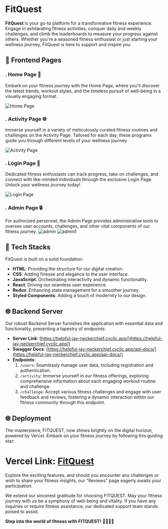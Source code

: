 # FitQuest

**FitQuest** is your go-to platform for a transformative fitness experience. Engage in exhilarating fitness activities, conquer daily and weekly challenges, and climb the leaderboards to measure your progress against others. Whether you're a seasoned fitness enthusiast or just starting your wellness journey, FitQuest is here to support and inspire you.

## 🌟 Frontend Pages

### . Home Page 🏡
Embark on your fitness journey with the Home Page, where you'll discover the latest trends, workout styles, and the timeless pursuit of well-being in a visually engaging format.

![Home Page](https://github.com/audacity07/posh-division-4370/assets/130354961/37cae2d2-ba2d-49ac-b3fc-1dac772c29d4)

### . Activity Page 🌐
Immerse yourself in a variety of meticulously curated fitness routines and challenges on the Activity Page. Tailored for each day, these programs guide you through different levels of your wellness journey.

![Activity Page](https://github.com/audacity07/posh-division-4370/assets/130354961/dd622012-0013-4140-83c2-42180fcd3aa6)

### . Login Page 🔐
Dedicated fitness enthusiasts can track progress, take on challenges, and connect with like-minded individuals through the exclusive Login Page. Unlock your wellness journey today!

![Login Page](https://github.com/audacity07/posh-division-4370/assets/130354961/27cbbb9b-416b-447d-90f2-a71c92bb36ca)

### . Admin Page 🔒
For authorized personnel, the Admin Page provides administrative tools to oversee user accounts, challenges, and other vital components of our fitness journey.
![admin](https://github.com/audacity07/posh-division-4370/assets/130354961/a145e7ca-c04a-44e2-a5f9-24d98ea8cf49)
![admin1](https://github.com/audacity07/posh-division-4370/assets/130354961/7a839d05-37f9-4092-b285-65f8307f83ec)

## 🚀 Tech Stacks

FitQuest is built on a solid foundation:

- **HTML**: Providing the structure for our digital creation.
- **CSS**: Adding finesse and elegance to the user interface.
- **JavaScript**: Orchestrating interactivity and dynamic functionality.
- **React**: Driving our seamless user experience.
- **Redux**: Enhancing state management for a smoother journey.
- **Styled Components**: Adding a touch of modernity to our design.

## 🌐 Backend Server

Our robust Backend Server furnishes the application with essential data and functionality, presenting a tapestry of endpoints:

- **Server Link**: [https://helpful-jay-neckerchief.cyclic.app/](https://helpful-jay-neckerchief.cyclic.app/)
- **Swagger Docs**: [https://helpful-jay-neckerchief.cyclic.app/api-docs/](https://helpful-jay-neckerchief.cyclic.app/api-docs/)
- **Endpoints**:
  1. `/users`: Seamlessly manage user data, including registration and authentication.
  2. `/activity`: Immerse yourself in our fitness offerings, exploring comprehensive information about each engaging workout routine and challenge.
  3. `/challenge`: Accept various fitness challenges and engage with user feedback and reviews, fostering a dynamic interaction within our fitness community through this endpoint.

## 🌐 Deployment

The masterpiece, FITQUEST, now shines brightly on the digital horizon, powered by Vercel. Embark on your fitness journey by following this guiding star:

<h1><strong>Vercel Link:</strong> <a href="https://posh-division-4370.vercel.app/">FitQuest</a></h1>

Explore the exciting features, and should you encounter any challenges or wish to share your fitness insights, our "Reviews" page eagerly awaits your participation.

We extend our sincerest gratitude for choosing FITQUEST. May your fitness journey with us be a symphony of well-being and vitality. If you have any inquiries or require fitness assistance, our dedicated support team stands poised to assist.

**Step into the world of fitness with FITQUEST!** 🏃‍♂🚴‍♂️

